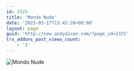 ```yaml
---
id: 2325
title: 'Mondo Nude'
date: '2023-03-17T13:45:28+00:00'
layout: page
guid: 'http://new.andydixon.com/?page_id=2325'
trx_addons_post_views_count:
    - '1'
---
```


![Mondo Nude](https://i0.wp.com/assets.g8x2.ldn.idrivee2-23.com/posters/Mondo%20Nude%2001.jpg?w=1200&ssl=1 "Mondo Nude")